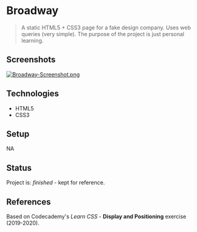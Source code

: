 # Broadway

> A static HTML5 + CSS3 page for a fake design company. Uses web queries (very simple). The purpose of the project is just personal learning. 

## Screenshots
[![Broadway-Screenshot.png](https://i.postimg.cc/wTjXjr5R/Broadway-Screenshot.png)](https://postimg.cc/fk1tHBrM)


## Technologies
* HTML5
* CSS3

## Setup
NA

## Status
Project is: _finished_ - kept for reference.


## References
Based on Codecademy's _Learn CSS_ - **Display and Positioning** exercise (2019-2020).



